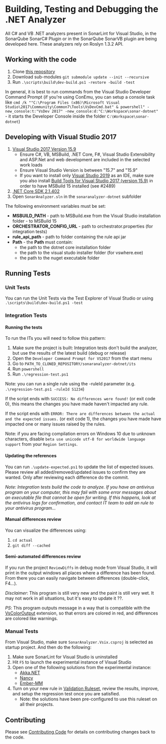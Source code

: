 # Building, Testing and Debugging the .NET Analyzer

All C# and VB .NET analyzers present in SonarLint for Visual Studio, in the SonarQube SonarC# Plugin or in the SonarQube SonarVB plugin are being developed here. These analyzers rely on Roslyn 1.3.2 API.

## Working with the code

1. Clone [this repository](https://github.com/SonarSource/sonar-dotnet.git)
1. Download sub-modules `git submodule update --init --recursive`
1. Run `.\scripts\build\dev-build.ps1 -restore -build -test`

In general, it is best to run commands from the Visual Studio Developer Command Prompt (if you're using ConEmu, you can setup a console task like `cmd /k ""C:\Program Files (x86)\Microsoft Visual Studio\2017\Community\Common7\Tools\VsDevCmd.bat" & powershell" -new_console:t:"VsDev 2017" -new_console:d:"C:\Workspace\sonar-dotnet"` - it starts the Developer Console inside the folder `C:\Workspace\sonar-dotnet`)

## Developing with Visual Studio 2017

1. [Visual Studio 2017 Version 15.9](https://my.visualstudio.com/Downloads?q=visual%20studio%202017&wt.mc_id=o~msft~vscom~older-downloads)
    - Ensure C#, VB, MSBuild, .NET Core, F#, Visual Studio Extensibility and ASP.Net and web development are included in the selected work loads
    - Ensure Visual Studio Version is between "15.7" and "15.9"
    - If you want to install only [Visual Studio 2019](https://visualstudio.microsoft.com/vs/) as an IDE, make sure you also install [Build Tools for Visual Studio 2017 (version 15.9)](https://my.visualstudio.com/Downloads?q=Build%20Tools%20for%20Visual%20Studio%202017%20(version%2015.9)&pgroup=) in order to have MSBuild 15 installed (see #2489)
1. [.NET Core SDK 2.1.402](https://dotnet.microsoft.com/download/dotnet-core/2.1)
1. Open `SonarAnalyzer.sln` in the `sonaranalyzer-dotnet` subfolder

The following environment variables must be set:
- **MSBUILD_PATH** - path to MSBuild.exe from the Visual Studio installation folder - to MSBuild 15
- **ORCHESTRATOR_CONFIG_URL** - path to orchestrator.properties (for integration tests)
- **rule_api_path** - path to folder containing the rule api jar
- **Path** - the **Path** must contain:
    - the path to the dotnet core installation folder
    - the path to the visual studo installer folder (for vswhere.exe)
    - the path to the nuget executable folder

## Running Tests

### Unit Tests

You can run the Unit Tests via the Test Explorer of Visual Studio or using `.\scripts\build\dev-build.ps1 -test`

### Integration Tests
#### Running the tests
To run the ITs you will need to follow this pattern:

1. Make sure the project is built: Integration tests don't build the analyzer, but use the results of the latest build (debug or release)
1. Open the `Developer Command Prompt for VS2017` from the start menu
1. Go to `PATH_TO_CLONED_REPOSITORY/sonaranalyzer-dotnet/its`
1. Run `powershell`
1. Run `.\regression-test.ps1`

Note: you can run a single rule using the -ruleId parameter (e.g. `.\regression-test.ps1 -ruleId S1234`)

If the script ends with `SUCCESS: No differences were found!` (or exit code 0), this means the changes you have made haven't impacted any rule.

If the script ends with `ERROR: There are differences between the actual and the expected issues.` (or exit code 1),
the changes you have made have impacted one or many issues raised by the rules.

Note: if you are facing compilation errors on Windows 10 due to unknown characters, disable `beta use unicode utf-8 for worldwide language support` from your `Region Settings`.

#### Updating the references
You can run `.\update-expected.ps1` to update the list of expected issues. Please review all added/removed/updated issues to confirm they are wanted. Only after reviewing each difference do the commit.

_Note: Integration tests build the code to analyze. If you have an antivirus program on your computer, this may fail with some error messages about an executable file that cannot be open for writing. If this happens, look at the antivirus logs for confirmation, and contact IT team to add an rule to your antivirus program..._

#### Manual differences review
You can visualize the differences using:

1. `cd actual`
1. `git diff --cached`


#### Semi-automated differences review
If you run the project `ReviewDiffs` in debug mode from Visual Studio, it will print in the output windows all places where a difference has been found. From there you can easily navigate between differences (double-click, F4...).

*Disclaimer*: This program is still very new and the paint is still very wet. It may not work in all situations, but it's easy to update it ??.

*PS*: This program outputs message in a way that is compatible with the [VsColorOutput](https://marketplace.visualstudio.com/items?itemName=MikeWard-AnnArbor.VSColorOutput) extension, so that errors are colored in red, and differences are colored like warnings.

### Manual Tests

From Visual Studio, make sure `SonarAnalyzer.Vsix.csproj` is selected as startup project. And then do the following:

1. Make sure SonarLint for Visual Studio is uninstalled
2. Hit `F5` to launch the experimental instance of Visual Studio
3. Open one of the following solutions from the experimental instance:
    - [Akka.NET](akka.net/src/Akka.sln)
    - [Nancy](Nancy/src/Nancy.sln)
    - [Ember-MM](Ember-MM/Ember%20Media%20Manager.sln)
4. Turn on your new rule in [Validation Ruleset](ValidationRuleset.ruleset), review the results, improve, and setup the regression test once you are satisfied.
    - Note: the solutions have been pre-configured to use this ruleset on all their projects.

## Contributing

Please see [Contributing Code](../CONTRIBUTING.md) for details on
contributing changes back to the code.
